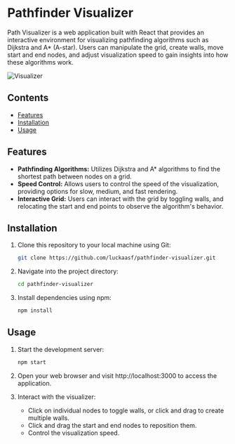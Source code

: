 # Pathfinder Visualizer

Path Visualizer is a web application built with React that provides an interactive environment for visualizing pathfinding algorithms such as Dijkstra and A* (A-star). Users can manipulate the grid, create walls, move start and end nodes, and adjust visualization speed to gain insights into how these algorithms work.

![Visualizer](./src/assets/gifs/showcase.gif)

## Contents

- [Features](#features)
- [Installation](#installation)
- [Usage](#usage)

## Features

- **Pathfinding Algorithms:** Utilizes Dijkstra and A* algorithms to find the shortest path between nodes on a grid.
- **Speed Control:** Allows users to control the speed of the visualization, providing options for slow, medium, and fast rendering.
- **Interactive Grid:** Users can interact with the grid by toggling walls, and relocating the start and end points to observe the algorithm's behavior.

## Installation

1. Clone this repository to your local machine using Git:

    ```bash
    git clone https://github.com/luckaasf/pathfinder-visualizer.git
    ```

2. Navigate into the project directory:

    ```bash
    cd pathfinder-visualizer
    ```

3. Install dependencies using npm:

    ```bash
    npm install
    ```

## Usage

1. Start the development server:

    ```bash
    npm start
    ```

2. Open your web browser and visit http://localhost:3000 to access the application.

3. Interact with the visualizer:

   - Click on individual nodes to toggle walls, or click and drag to create multiple walls.
   - Click and drag the start and end nodes to reposition them.
   - Control the visualization speed.